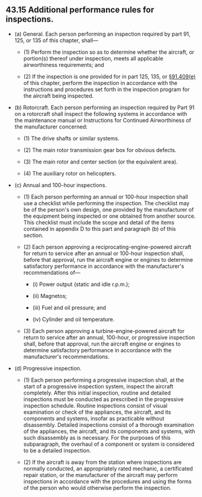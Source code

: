 ## 43.15   Additional performance rules for inspections.

- (a) General. Each person performing an inspection required by part 91, 125, or 135 of this chapter, shall—

	+ (1) Perform the inspection so as to determine whether the aircraft, or portion(s) thereof under inspection, meets all applicable airworthiness requirements; and

	+ (2) If the inspection is one provided for in part 125, 135, or [§91.409(e)](../91/409.md) of this chapter, perform the inspection in accordance with the instructions and procedures set forth in the inspection program for the aircraft being inspected.

- (b) Rotorcraft. Each person performing an inspection required by Part 91 on a rotorcraft shall inspect the following systems in accordance with the maintenance manual or Instructions for Continued Airworthiness of the manufacturer concerned:

	+ (1) The drive shafts or similar systems.

	+ (2) The main rotor transmission gear box for obvious defects.

	+ (3) The main rotor and center section (or the equivalent area).

	+ (4) The auxiliary rotor on helicopters.

- (c) Annual and 100-hour inspections. 

	+ (1) Each person performing an annual or 100-hour inspection shall use a checklist while performing the inspection. The checklist may be of the person's own design, one provided by the manufacturer of the equipment being inspected or one obtained from another source. This checklist must include the scope and detail of the items contained in appendix D to this part and paragraph (b) of this section.

	+ (2) Each person approving a reciprocating-engine-powered aircraft for return to service after an annual or 100-hour inspection shall, before that approval, run the aircraft engine or engines to determine satisfactory performance in accordance with the manufacturer's recommendations of—

		* (i) Power output (static and idle r.p.m.);

		* (ii) Magnetos;

		* (iii) Fuel and oil pressure; and

		* (iv) Cylinder and oil temperature.

	+ (3) Each person approving a turbine-engine-powered aircraft for return to service after an annual, 100-hour, or progressive inspection shall, before that approval, run the aircraft engine or engines to determine satisfactory performance in accordance with the manufacturer's recommendations.

- (d) Progressive inspection. 

	+ (1) Each person performing a progressive inspection shall, at the start of a progressive inspection system, inspect the aircraft completely. After this initial inspection, routine and detailed inspections must be conducted as prescribed in the progressive inspection schedule. Routine inspections consist of visual examination or check of the appliances, the aircraft, and its components and systems, insofar as practicable without disassembly. Detailed inspections consist of a thorough examination of the appliances, the aircraft, and its components and systems, with such disassembly as is necessary. For the purposes of this subparagraph, the overhaul of a component or system is considered to be a detailed inspection.

	+ (2) If the aircraft is away from the station where inspections are normally conducted, an appropriately rated mechanic, a certificated repair station, or the manufacturer of the aircraft may perform inspections in accordance with the procedures and using the forms of the person who would otherwise perform the inspection.

